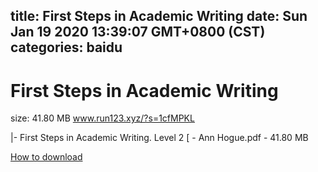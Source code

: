 
title: First Steps in Academic Writing
date: Sun Jan 19 2020 13:39:07 GMT+0800 (CST)    
categories: baidu
---

# First Steps in Academic Writing
size: 41.80 MB
 www.run123.xyz/?s=1cfMPKL
 
|- First Steps in Academic Writing. Level 2 [ - Ann Hogue.pdf - 41.80 MB

[How to download](https://bpcam.bemobtrk.com/go/2ceec3aa-1ca2-46d6-b9ff-aaa5c184517c?jno=1399)